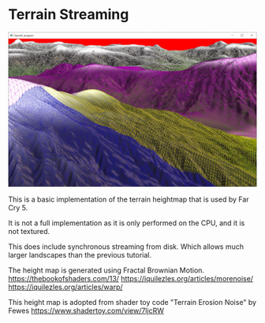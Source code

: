 # Terrain Streaming
![Terrain Sample Screenshot](screenshot.jpg)

This is a basic implementation of the terrain heightmap that is used by Far Cry 5.

It is not a full implementation as it is only performed on the CPU, and it is not textured.

This does include synchronous streaming from disk.  Which allows much larger landscapes than the previous tutorial.

The height map is generated using Fractal Brownian Motion.
https://thebookofshaders.com/13/
https://iquilezles.org/articles/morenoise/
https://iquilezles.org/articles/warp/

This height map is adopted from shader toy code
"Terrain Erosion Noise" by Fewes
https://www.shadertoy.com/view/7ljcRW


